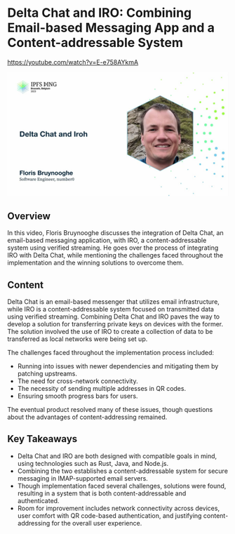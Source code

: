 # Delta Chat and IRO: Combining Email-based Messaging App and a Content-addressable System

<https://youtube.com/watch?v=E-e758AYkmA>

![Delta Chat and IRO](/thing23/E-e758AYkmA.jpg)

## Overview

In this video, Floris Bruynooghe discusses the integration of Delta Chat, an email-based messaging application, with IRO, a content-addressable system using verified streaming. He goes over the process of integrating IRO with Delta Chat, while mentioning the challenges faced throughout the implementation and the winning solutions to overcome them.

## Content

Delta Chat is an email-based messenger that utilizes email infrastructure, while IRO is a content-addressable system focused on transmitted data using verified streaming. Combining Delta Chat and IRO paves the way to develop a solution for transferring private keys on devices with the former. The solution involved the use of IRO to create a collection of data to be transferred as local networks were being set up.

The challenges faced throughout the implementation process included:

- Running into issues with newer dependencies and mitigating them by patching upstreams.
- The need for cross-network connectivity.
- The necessity of sending multiple addresses in QR codes.
- Ensuring smooth progress bars for users.

The eventual product resolved many of these issues, though questions about the advantages of content-addressing remained.

## Key Takeaways

- Delta Chat and IRO are both designed with compatible goals in mind, using technologies such as Rust, Java, and Node.js.
- Combining the two establishes a content-addressable system for secure messaging in IMAP-supported email servers.
- Though implementation faced several challenges, solutions were found, resulting in a system that is both content-addressable and authenticated.
- Room for improvement includes network connectivity across devices, user comfort with QR code-based authentication, and justifying content-addressing for the overall user experience.